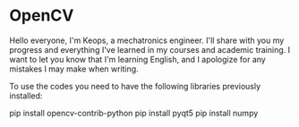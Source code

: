# OpenCV
Hello everyone, I'm Keops, a mechatronics engineer. I'll share with you my progress and everything I've learned in my courses and academic training. I want to let you know that I'm learning English, and I apologize for any mistakes I may make when writing.

To use the codes you need to have the following libraries previously installed:

pip install opencv-contrib-python
pip install pyqt5
pip install numpy
